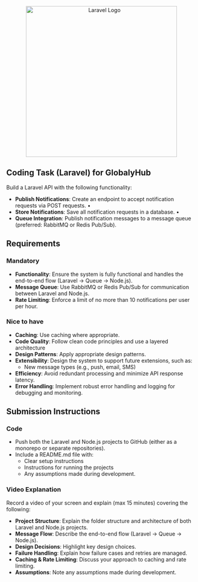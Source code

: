 <p align="center">
<a href="https://laravel.com" target="_blank">
<img src="https://static.wixstatic.com/media/5222ff_4e39373370694a619e2b96febe873809~mv2.png/v1/fill/w_200,h_38,al_c,q_85,usm_0.66_1.00_0.01,enc_avif,quality_auto/5222ff_4e39373370694a619e2b96febe873809~mv2.png" width="400" alt="Laravel Logo">
</a>
</p>

## Coding Task (Laravel) for GlobalyHub

Build a Laravel API with the following functionality:
- **Publish Notifications**: Create an endpoint to accept notification requests via POST requests. •
- **Store Notifications**: Save all notification requests in a database. •
- **Queue Integration**: Publish notification messages to a message queue (preferred:
RabbitMQ or Redis Pub/Sub).

## Requirements

### Mandatory
- **Functionality**: Ensure the system is fully functional and handles the end-to-end flow (Laravel
→ Queue → Node.js).
- **Message Queue**: Use RabbitMQ or Redis Pub/Sub for communication between Laravel and
Node.js.
- **Rate Limiting**: Enforce a limit of no more than 10 notifications per user per hour. 
### Nice to have
- **Caching**: Use caching where appropriate.
- **Code Quality**: Follow clean code principles and use a layered architecture
- **Design Patterns**: Apply appropriate design patterns.
- **Extensibility**: Design the system to support future extensions, such as:
  - New message types (e.g., push, email, SMS)
- **Efficiency**: Avoid redundant processing and minimize API response latency.
- **Error Handling**: Implement robust error handling and logging for debugging and
monitoring.

## Submission Instructions

### Code 
- Push both the Laravel and Node.js projects to GitHub (either as a monorepo or separate
repositories).
- Include a README.md file with:
  - Clear setup instructions 
  - Instructions for running the projects
  - Any assumptions made during development.

### Video Explanation
Record a video of your screen and explain (max 15 minutes) covering the following:

- **Project Structure**: Explain the folder structure and architecture of both Laravel and Node.js
projects. 
- **Message Flow**: Describe the end-to-end flow (Laravel → Queue → Node.js).
- **Design Decisions**: Highlight key design choices.
- **Failure Handling**: Explain how failure cases and retries are managed.
- **Caching & Rate Limiting**: Discuss your approach to caching and rate limiting.
- **Assumptions**: Note any assumptions made during development.

